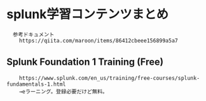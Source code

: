 # splunk学習コンテンツまとめ  
```
  参考ドキュメント
	https://qiita.com/maroon/items/86412cbeee156899a5a7
```

## Splunk Foundation 1 Training (Free)  
```
	https://www.splunk.com/en_us/training/free-courses/splunk-fundamentals-1.html
	→eラーニング。登録必要だけど無料。
```
